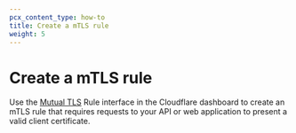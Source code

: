 ```yaml
---
pcx_content_type: how-to
title: Create a mTLS rule
weight: 5
---
```


# Create a mTLS rule

Use the [Mutual TLS](/api-shield/security/mtls/configure/) Rule interface in the Cloudflare dashboard to create an mTLS rule that requires requests to your API or web application to present a valid client certificate.
